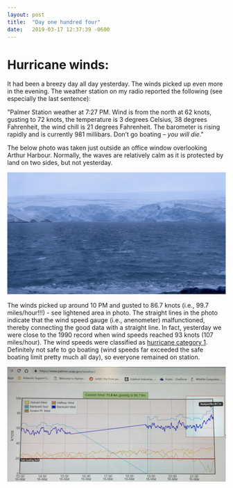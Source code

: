```yaml
---
layout: post
title:  "Day one hundred four"
date:   2019-03-17 12:37:39 -0600
---
```

# Hurricane winds:
It had been a breezy day all day yesterday. The winds picked up even more in the evening. The weather station on my radio reported the following (see especially the last sentence): 

"Palmer Station weather at 7:27 PM. Wind is from the north at 62 knots, gusting to 72 knots, the temperature is 3 degrees Celsius, 38 degrees Fahrenheit, the wind chill is 21 degrees Fahrenheit. The barometer is rising rapidly and is currently 981 millibars. Don’t go boating – *you will die*."

The below photo was taken just outside an office window overlooking Arthur Harbour. Normally, the waves are relatively calm as it is protected by land on two sides, but not yesterday. 

![Weather outside](/assets/blog_photos/190317/ViewOfWeather.jpg)

The winds picked up around 10 PM and gusted to 86.7 knots (i.e., 99.7 miles/hour!!!) - see lightened area in photo. The straight lines in the photo indicate that the wind speed gauge (i.e., anenometer) malfunctioned, thereby connecting the good data with a straight line. In fact, yesterday we were close to the 1990 record when wind speeds reached 93 knots (107 miles/hour). The wind speeds were classified as [hurricane category 1](https://www.nhc.noaa.gov/aboutsshws.php). Definitely not safe to go boating (wind speeds far exceeded the safe boating limit pretty much all day), so everyone remained on station.

![Windspeeds](/assets/blog_photos/190317/screenshot_windspeed.jpg)